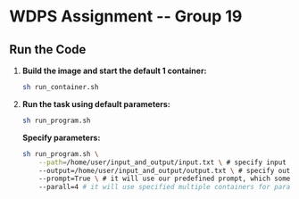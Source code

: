 # WDPS Assignment -- Group 19

## Run the Code

<!--1. Create a container by using our script `./run_container.sh`. This script creates a container, copies the code, and downloads the required spaCy model.

2. Copy the test question you want to ask into the `input_and_output` folder. (like the `example_input.txt`)

3. Run the inference using: `docker exec -it wdps-group-19 python3 /home/user/code/run_task1.py --path=/home/user/input_and_output/[example-filename]`. The first time you run the code, it will download some required models. We also provide an argument `--prompt` (default is `False`). If you set `--prompt=True`, it will use our predefined prompt, which sometimes improves the LLM model output (sometimes not).

4. The output of task 1 will be in the `input_and_output` folder as `output.txt`.-->

1. **Build the image and start the default 1 container:** 
    ```bash
    sh run_container.sh
    ```

2. **Run the task using default parameters:**
    ```bash
    sh run_program.sh
    ```
   **Specify  parameters:**
    ```bash
    sh run_program.sh \
        --path=/home/user/input_and_output/input.txt \ # specify input path
        --output=/home/user/input_and_output/output.txt \ # specify output path
        --prompt=True \ # it will use our predefined prompt, which sometimes improves the LLM model output.
        --parall=4 # it will use specified multiple containers for parallel computation.
    ```
